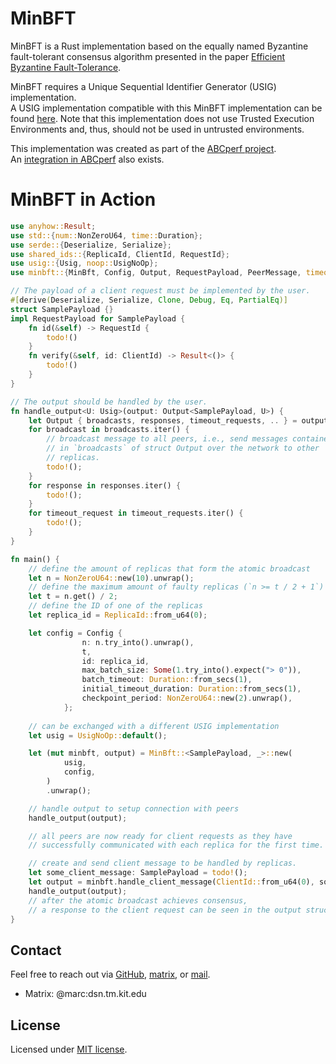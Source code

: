 # MinBFT

MinBFT is a Rust implementation based on the equally named Byzantine fault-tolerant consensus algorithm presented in the paper [Efficient Byzantine Fault-Tolerance](https://doi.org/10.1109/TC.2011.221).

MinBFT requires a Unique Sequential Identifier Generator (USIG) implementation.\
A USIG implementation compatible with this MinBFT implementation can be found 
[here](https://github.com/abcperf/usig).
Note that this implementation does not use Trusted Execution Environments and, 
thus, should not be used in untrusted environments.

This implementation was created as part of the [ABCperf project](https://doi.org/10.1145/3626564.3629101).\
An [integration in ABCperf](https://github.com/abcperf/demo) also exists.

# MinBFT in Action

```rs
use anyhow::Result;
use std::{num::NonZeroU64, time::Duration};
use serde::{Deserialize, Serialize};
use shared_ids::{ReplicaId, ClientId, RequestId};
use usig::{Usig, noop::UsigNoOp};
use minbft::{MinBft, Config, Output, RequestPayload, PeerMessage, timeout::{TimeoutType}};

// The payload of a client request must be implemented by the user.
#[derive(Deserialize, Serialize, Clone, Debug, Eq, PartialEq)]
struct SamplePayload {}
impl RequestPayload for SamplePayload {
    fn id(&self) -> RequestId {
        todo!()
    }
    fn verify(&self, id: ClientId) -> Result<()> {
        todo!()
    }
}

// The output should be handled by the user.
fn handle_output<U: Usig>(output: Output<SamplePayload, U>) {
    let Output { broadcasts, responses, timeout_requests, .. } = output;
    for broadcast in broadcasts.iter() {
        // broadcast message to all peers, i.e., send messages contained
        // in `broadcasts` of struct Output over the network to other
        // replicas.
        todo!();
    }
    for response in responses.iter() {
        todo!();
    }
    for timeout_request in timeout_requests.iter() {
        todo!();
    }
}

fn main() {
    // define the amount of replicas that form the atomic broadcast
    let n = NonZeroU64::new(10).unwrap();
    // define the maximum amount of faulty replicas (`n >= t / 2 + 1`)
    let t = n.get() / 2;
    // define the ID of one of the replicas
    let replica_id = ReplicaId::from_u64(0);

    let config = Config {
                n: n.try_into().unwrap(),
                t,
                id: replica_id,
                max_batch_size: Some(1.try_into().expect("> 0")),
                batch_timeout: Duration::from_secs(1),
                initial_timeout_duration: Duration::from_secs(1),
                checkpoint_period: NonZeroU64::new(2).unwrap(),
            };
    
    // can be exchanged with a different USIG implementation
    let usig = UsigNoOp::default();

    let (mut minbft, output) = MinBft::<SamplePayload, _>::new(
            usig,
            config,
        )
        .unwrap();

    // handle output to setup connection with peers
    handle_output(output);

    // all peers are now ready for client requests as they have
    // successfully communicated with each replica for the first time.

    // create and send client message to be handled by replicas.
    let some_client_message: SamplePayload = todo!();
    let output = minbft.handle_client_message(ClientId::from_u64(0), some_client_message);
    handle_output(output);
    // after the atomic broadcast achieves consensus,
    // a response to the client request can be seen in the output struct.
}
```

## Contact

Feel free to reach out via [GitHub](https://github.com/abcperf/minbft), [matrix](https://matrix.to/#/@vo5598:kit.edu), or [mail](mailto:marc.leinweber@kit.edu).
- Matrix: @marc:dsn.tm.kit.edu

## License

Licensed under [MIT license](https://github.com/abcperf/minbft/blob/main/LICENSE).
